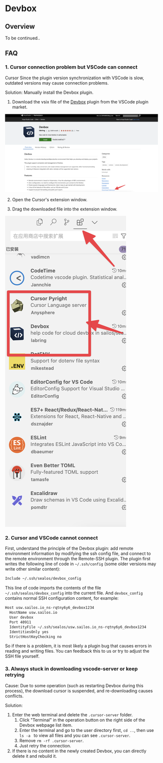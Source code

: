# Devbox

## Overview

To be continued..

## FAQ

### 1. Cursor connection problem but VSCode can connect

Cursor Since the plugin version synchronization with VSCode is slow, outdated versions may cause connection problems.

Solution: Manually install the Devbox plugin.

1. Download the vsix file of the [Devbox](https://marketplace.visualstudio.com/items?itemName=labring.devbox-aio) plugin
   from the VSCode plugin market.

![devbox-1](./images/faq-1.png)

2. Open the Cursor's extension window.

3. Drag the downloaded file into the extension window.

![devbox-2](./images/faq-2.png)

### 2. Cursor and VSCode cannot connect

First, understand the principle of the Devbox plugin: add remote environment information by modifying the ssh config
file, and connect to the remote environment through the Remote-SSH plugin. The plugin first writes the following line of
code in `~/.ssh/config` (some older versions may write other similar content):

```bash
Include ~/.ssh/sealos/devbox_config
```

This line of code imports the contents of the file `~/.ssh/sealos/devbox_config` into the current file. And
`devbox_config` contains normal SSH configuration content, for example:

```config
Host usw.sailos.io_ns-rqtny6y6_devbox1234
  HostName usw.sailos.io
  User devbox
  Port 40911
  IdentityFile ~/.ssh/sealos/usw.sailos.io_ns-rqtny6y6_devbox1234
  IdentitiesOnly yes
  StrictHostKeyChecking no
```

So if there is a problem, it is most likely a plugin bug that causes errors in reading and writing files. You can
feedback this to us or try to adjust the SSH file yourself.

### 3. Always stuck in downloading vscode-server or keep retrying

Cause: Due to some operation (such as restarting Devbox during this process), the download cursor is suspended, and
re-downloading causes conflicts.

Solution:

1. Enter the web terminal and delete the `.cursor-server` folder.
   1. Click "Terminal" in the operation button on the right side of the Devbox webpage list item.
   2. Enter the terminal and go to the user directory first, `cd ..`, then use `ls -a ` to view all files and you can
      see `.cursor-server`.
   3. Remove `rm -rf .cursor-server`.
   4. Just retry the connection.
2. If there is no content in the newly created Devbox, you can directly delete it and rebuild it.
